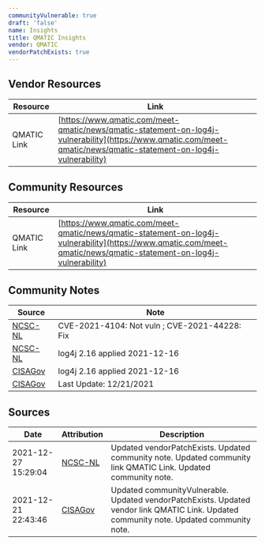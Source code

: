 ```yaml
---
communityVulnerable: true
draft: 'false'
name: Insights
title: QMATIC Insights
vendor: QMATIC
vendorPatchExists: true
---
```


## Vendor Resources
| Resource | Link |
| --- | --- |
| QMATIC Link | [https://www.qmatic.com/meet-qmatic/news/qmatic-statement-on-log4j-vulnerability](https://www.qmatic.com/meet-qmatic/news/qmatic-statement-on-log4j-vulnerability) |

## Community Resources
| Resource | Link |
| --- | --- |
| QMATIC Link | [https://www.qmatic.com/meet-qmatic/news/qmatic-statement-on-log4j-vulnerability](https://www.qmatic.com/meet-qmatic/news/qmatic-statement-on-log4j-vulnerability) |

## Community Notes
| Source | Note |
| --- | --- |
| [NCSC-NL](https://github.com/NCSC-NL/log4shell/blob/main/software/README.md) | CVE-2021-4104: Not vuln ; CVE-2021-44228: Fix </ul> |
| [NCSC-NL](https://github.com/NCSC-NL/log4shell/blob/main/software/README.md) | log4j 2.16 applied 2021-12-16 |
| [CISAGov](https://raw.githubusercontent.com/cisagov/log4j-affected-db/develop/README.md) | log4j 2.16 applied 2021-12-16 |
| [CISAGov](https://raw.githubusercontent.com/cisagov/log4j-affected-db/develop/README.md) | Last Update: 12/21/2021 |

## Sources
| Date | Attribution | Description |
| --- | --- | --- |
| 2021-12-27 15:29:04 | [NCSC-NL](https://github.com/NCSC-NL/log4shell/blob/main/software/README.md) | Updated vendorPatchExists. Updated community note. Updated community link QMATIC Link. Updated community note.  |
| 2021-12-21 22:43:46 | [CISAGov](https://raw.githubusercontent.com/cisagov/log4j-affected-db/develop/README.md) | Updated communityVulnerable. Updated vendorPatchExists. Updated vendor link QMATIC Link. Updated community note. Updated community note.  |
